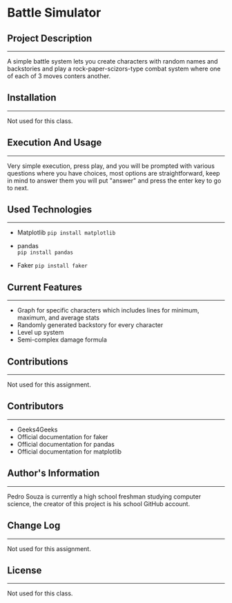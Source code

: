 # Battle Simulator  

## Project Description  
---
A simple battle system lets you create characters with random names and backstories and play a rock-paper-scizors-type combat system where one of each of 3 moves conters another.

## Installation  
---
Not used for this class.  

## Execution And Usage  
---
Very simple execution, press play, and you will be prompted with various questions where you have choices, most options are straightforward, keep in mind to answer them you will put "answer" and press the enter key to go to next.

## Used Technologies  
---
+ Matplotlib
`pip install matplotlib`  

+ pandas  
`pip install pandas`  

+ Faker 
`pip install faker`  

## Current Features  
---
+ Graph for specific characters which includes lines for minimum, maximum, and average stats
+ Randomly generated backstory for every character
+ Level up system
+ Semi-complex damage formula

## Contributions  
---
Not used for this assignment.  

## Contributors  
---
+ Geeks4Geeks
+ Official documentation for faker
+ Official documentation for pandas
+ Official documentation for matplotlib

## Author's Information  
---
Pedro Souza is currently a high school freshman studying computer science, the creator of this project is his school GitHub account.

## Change Log  
---
Not used for this assignment.  

## License
---
Not used for this class.
